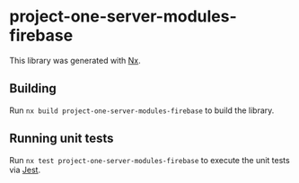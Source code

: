 # project-one-server-modules-firebase

This library was generated with [Nx](https://nx.dev).

## Building

Run `nx build project-one-server-modules-firebase` to build the library.

## Running unit tests

Run `nx test project-one-server-modules-firebase` to execute the unit tests via [Jest](https://jestjs.io).
